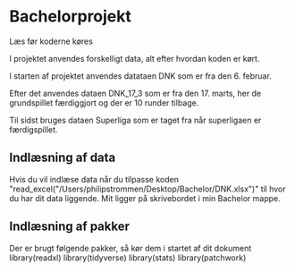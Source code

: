 # Bachelorprojekt
Læs før koderne køres

I projektet anvendes forskelligt data, alt efter hvordan koden er kørt.

I starten af projektet anvendes datataen DNK som er fra den 6. februar.

Efter det anvendes dataen DNK_17_3 som er fra den 17. marts, her de grundspillet færdiggjort og der er 10 runder tilbage.

Til sidst bruges dataen Superliga som er taget fra når superligaen er færdigspillet. 

## Indlæsning af data
Hvis du vil indlæse data når du tilpasse koden "read_excel("/Users/philipstrommen/Desktop/Bachelor/DNK.xlsx")" til hvor du har dit data liggende. Mit ligger på skrivebordet i min Bachelor mappe. 

## Indlæsning af pakker
Der er brugt følgende pakker, så kør dem i startet af dit dokument
library(readxl)
library(tidyverse)
library(stats)
library(patchwork)

